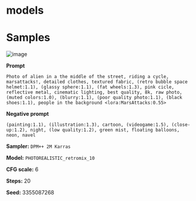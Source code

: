 # models


# Samples
![image](https://github.com/Normalnoise/models/assets/102578774/1f19a875-cb80-487f-93a4-bc4f68533f98)

**Prompt**
```
Photo of alien in a the middle of the street, riding a cycle, marsattacks!, detailed clothes, textured fabric, (retro bubble space helmet:1.1), (glassy sphere:1.1), (fat wheels:1.3), pink cicle, reflective metal, cinematic lighting, best quality, 8k, raw photo, (muted colors:1.0), (blurry:1.1), (poor quality photo:1.1), (black shoes:1.1), people in the background <lora:MarsAttacks:0.55>
```
**Negative prompt**
```
(painting:1.1), (illustration:1.3), cartoon, (videogame:1.5), (close-up:1.2), night, (low quality:1.2), green mist, floating balloons, neon, navel
```
**Sampler:** `DPM++ 2M Karras`

**Model:** `PHOTOREALISTIC_retromix_10`

**CFG scale:** 6

**Steps:** 20

**Seed:** 3355087268

